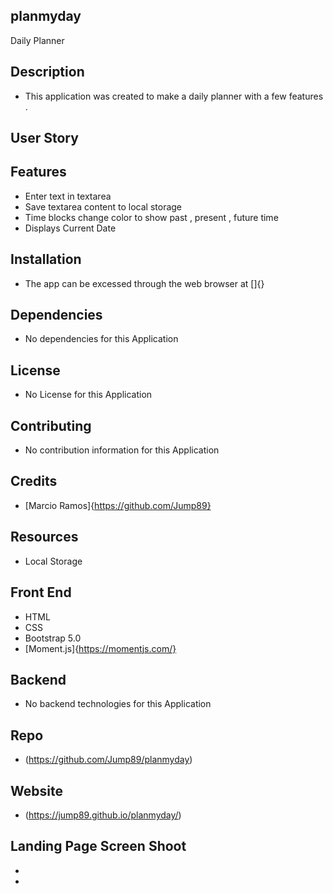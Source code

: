 ## planmyday

Daily Planner 

## Description 

* This application was created to make a daily planner with a few features  . 

## User Story 

## Features

* Enter text in textarea
* Save textarea content to local storage
* Time blocks change color to show past , present , future time
* Displays Current Date 

## Installation

* The app can be excessed through the web browser at []{}

## Dependencies

* No dependencies for this Application 

## License

* No License for this Application 

## Contributing 

* No contribution information for this Application 

## Credits 

* [Marcio Ramos]{https://github.com/Jump89}

## Resources 

 * Local Storage

## Front End

* HTML
* CSS
* Bootstrap 5.0
* [Moment.js]{https://momentjs.com/}

## Backend

* No backend technologies for this Application 

## Repo

* (https://github.com/Jump89/planmyday)

## Website

* (https://jump89.github.io/planmyday/)

## Landing Page Screen Shoot

* ![]()
* ![]()